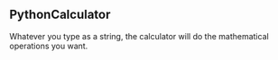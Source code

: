 ﻿## PythonCalculator
 
 Whatever you type as a string, the calculator will do the mathematical operations you want.
